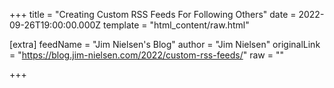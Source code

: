 
+++
title = "Creating Custom RSS Feeds For Following Others"
date = 2022-09-26T19:00:00.000Z
template = "html_content/raw.html"

[extra]
feedName = "Jim Nielsen's Blog"
author = "Jim Nielsen"
originalLink = "https://blog.jim-nielsen.com/2022/custom-rss-feeds/"
raw = ""

+++

